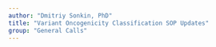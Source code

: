 ```yaml
---
author: "Dmitriy Sonkin, PhD"
title: "Variant Oncogenicity Classification SOP Updates"
group: "General Calls"
---
```

